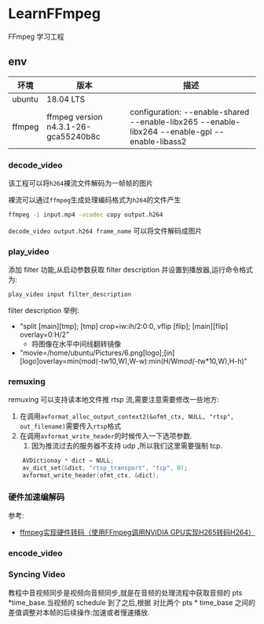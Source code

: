 # LearnFFmpeg

FFmpeg 学习工程 

## env

| 环境   | 版本               | 描述          |
| -------- | ------------------ | ------ |
| ubuntu    | 18.04 LTS   |   |
| ffmpeg    | ffmpeg version n4.3.1-26-gca55240b8c | configuration: --enable-shared --enable-libx265 --enable-libx264 --enable-gpl --enable-libass2  |

### decode_video

该工程可以将`h264`裸流文件解码为一帧帧的图片

裸流可以通过`ffmpeg`生成处理编码格式为`h264`的文件产生
```bash
ffmpeg -i input.mp4 -vcodec copy output.h264
```
`decode_video output.h264 frame_name` 可以将文件解码成图片

### play_video

添加 filter 功能,从启动参数获取 filter description 并设置到播放器,运行命令格式为:

```bash
play_video input filter_description
```

filter description 举例:

- "split [main][tmp]; [tmp] crop=iw:ih/2:0:0, vflip [flip]; [main][flip] overlay=0:H/2"
    - 将图像在水平中间线翻转镜像
- "movie=/home/ubuntu/Pictures/6.png[logo];[in][logo]overlay=min(mod(-t*w*10\,W)\,W-w):min(H/W*mod(-t*w*10\,W)\,H-h)"

### remuxing

remuxing 可以支持读本地文件推 rtsp 流,需要注意需要修改一些地方:

1. 在调用`avformat_alloc_output_context2(&ofmt_ctx, NULL, "rtsp", out_filename)`需要传入`rtsp`格式
2. 在调用`avformat_write_header`的时候传入一下选项参数.
    1. 因为推流过去的服务器不支持 udp ,所以我们这里需要强制 tcp.

```c
    AVDictionay * dict = NULL;
    av_dict_set(&dict, "rtsp_transport", "tcp", 0);
    avformat_write_header(ofmt_ctx, &dict);
```


### 硬件加速编解码

参考:
- [ffmpeg实现硬件转码（使用FFmpeg调用NVIDIA GPU实现H265转码H264）](https://blog.csdn.net/qq_22633333/article/details/107701301)

### encode_video

### Syncing Video

教程中音视频同步是视频向音频同步,就是在音频的处理流程中获取音频的 pts *time_base.当视频的 schedule 到了之后,根据 对比两个 pts * time_base 之间的
差值调整对本帧的后续操作:加速或者慢速播放.